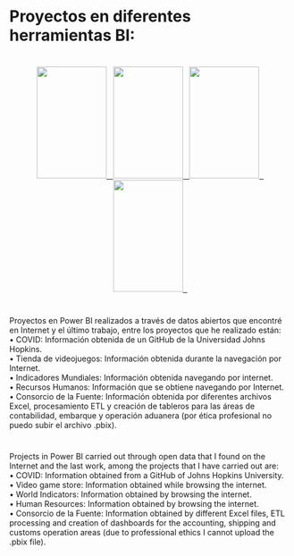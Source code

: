 # Proyectos en diferentes herramientas BI:

#
<p align="center">
  <a href="https://powerbi.microsoft.com/es-mx/"> 
    <img height="200" width="125" src="https://user-images.githubusercontent.com/27865066/175987761-703f25f5-6f71-4af4-8c01-98303ddd9718.jpg">&nbsp&nbsp
  </a>
  <a href="https://www.tableau.com/es-mx/products/desktop/download">
    <img height="200" width="125"  src="https://user-images.githubusercontent.com/27865066/230251710-dfd6c4ff-b502-46ac-9e07-496635ada4a7.jpg">&nbsp&nbsp
  </a>  
  <a href="https://www.oracle.com/mx/solutions/business-analytics/analytics-desktop/oracle-analytics-desktop.html">
    <img height="200" width="125" src="https://user-images.githubusercontent.com/27865066/230251804-5d63a02b-ac9e-4ce7-9eb8-26c70cb76884.jpg">&nbsp&nbsp
  </a>
  <a href="https://www.microstrategy.com/en/get-started/workstation">
    <img height="200" width="125" src="https://user-images.githubusercontent.com/27865066/230252028-59e1f27d-d114-463d-a925-c769b7fe5c02.jpg">&nbsp&nbsp
  </a>
</p>


#
Proyectos en Power BI realizados a través de datos abiertos que encontré en Internet y el último trabajo, entre los proyectos que he realizado están: <br>
• COVID: Información obtenida de un GitHub de la Universidad Johns Hopkins. <br>
• Tienda de videojuegos: Información obtenida durante la navegación por Internet. <br>
• Indicadores Mundiales: Información obtenida navegando por internet. <br>
• Recursos Humanos: Información que se obtiene navegando por Internet. <br>
• Consorcio de la Fuente: Información obtenida por diferentes archivos Excel, procesamiento ETL y creación de tableros para las áreas de contabilidad, embarque y operación aduanera (por ética profesional no puedo subir el archivo .pbix).

#
Projects in Power BI carried out through open data that I found on the Internet and the last work, among the projects that I have carried out are: <br>
• COVID: Information obtained from a GitHub of Johns Hopkins University. <br>
• Video game store: Information obtained while browsing the internet. <br>
• World Indicators: Information obtained by browsing the internet. <br>
• Human Resources: Information obtained by browsing the internet. <br>
• Consorcio de la Fuente: Information obtained by different Excel files, ETL processing and creation of dashboards for the accounting, shipping and customs operation areas (due to professional ethics I cannot upload the .pbix file).
